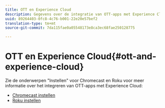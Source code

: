```yaml
---
title: OTT en Experience Cloud
description: Gegevens over de integratie van OTT-apps met Experience Cloud.
uuid: 89264403-0fc8-4c76-b001-22e20e57bef2
translation-type: tm+mt
source-git-commit: 7da115fae0a05548173e8ca3ec68fae250128775

---
```



# OTT en Experience Cloud{#ott-and-experience-cloud}

Zie de onderwerpen &quot;Instellen&quot; voor Chromecast en Roku voor meer informatie over het integreren van OTT-apps met Experience Cloud:

* [Chromecast instellen](/help/sdk-implement/setup/set-up-chromecast.md)
* [Roku instellen](/help/sdk-implement/setup/set-up-roku.md)

